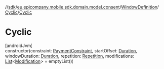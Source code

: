 //[sdk](../../../../index.md)/[eu.epicompany.mobile.sdk.domain.model.consent](../../index.md)/[WindowDefinition](../index.md)/[Cyclic](index.md)/[Cyclic](-cyclic.md)

# Cyclic

[androidJvm]\
constructor(constraint: [PaymentConstraint](../../-payment-constraint/index.md), startOffset: [Duration](https://developer.android.com/reference/kotlin/java/time/Duration.html), windowDuration: [Duration](https://developer.android.com/reference/kotlin/java/time/Duration.html), repetition: [Repetition](../../-repetition/index.md), modifications: [List](https://kotlinlang.org/api/latest/jvm/stdlib/kotlin.collections/-list/index.html)&lt;[Modification](../../-modification/index.md)&gt; = emptyList())
